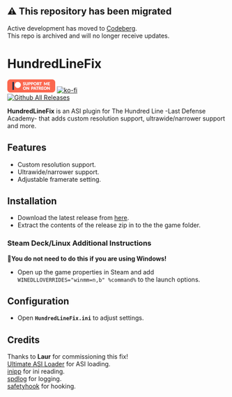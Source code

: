 ## ⚠️ This repository has been migrated
Active development has moved to [Codeberg](https://codeberg.org/Lyall/HundredLineFix).  
This repo is archived and will no longer receive updates.

# HundredLineFix
[![Patreon-Button](https://github.com/Lyall/HundredLineFix/blob/main/.github/Patreon-Button.png?raw=true)](https://www.patreon.com/Wintermance) 
[![ko-fi](https://ko-fi.com/img/githubbutton_sm.svg)](https://ko-fi.com/W7W01UAI9)<br />
[![Github All Releases](https://img.shields.io/github/downloads/Lyall/HundredLineFix/total.svg)](https://github.com/Lyall/HundredLineFix/releases)

**HundredLineFix** is an ASI plugin for The Hundred Line -Last Defense Academy- that adds custom resolution support, ultrawide/narrower support and more.

## Features
- Custom resolution support.
- Ultrawide/narrower support.
- Adjustable framerate setting.

## Installation  
- Download the latest release from [here](https://github.com/Lyall/HundredLineFix/releases). 
- Extract the contents of the release zip in to the the game folder.  

### Steam Deck/Linux Additional Instructions
🚩**You do not need to do this if you are using Windows!**  
- Open up the game properties in Steam and add `WINEDLLOVERRIDES="winmm=n,b" %command%` to the launch options.

## Configuration
- Open **`HundredLineFix.ini`** to adjust settings.

## Credits
Thanks to **Laur** for commissioning this fix! <br/>
[Ultimate ASI Loader](https://github.com/ThirteenAG/Ultimate-ASI-Loader) for ASI loading. <br />
[inipp](https://github.com/mcmtroffaes/inipp) for ini reading. <br />
[spdlog](https://github.com/gabime/spdlog) for logging. <br />
[safetyhook](https://github.com/cursey/safetyhook) for hooking.
